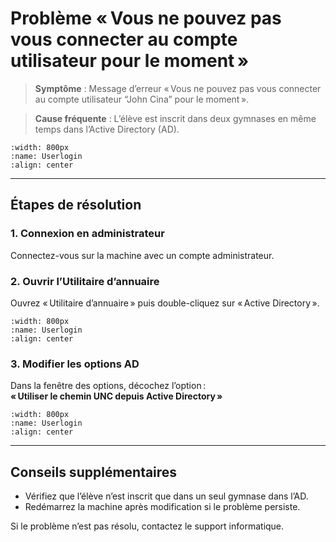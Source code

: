 
<!--
Auteur : Mussa AL Hussein
Date : 23.09.2025
Description : Problème de connexion « Vous ne pouvez pas vous connecter en ce moment » — comment résoudre ce problème ?
-->



# Problème « Vous ne pouvez pas vous connecter au compte utilisateur pour le moment »

> **Symptôme** : Message d’erreur « Vous ne pouvez pas vous connecter au compte utilisateur “John Cina” pour le moment ».

> **Cause fréquente** : L’élève est inscrit dans deux gymnases en même temps dans l’Active Directory (AD).

```{image} images/Userlogin1.png
:width: 800px
:name: Userlogin
:align: center
```

---

## Étapes de résolution

### 1. Connexion en administrateur

Connectez-vous sur la machine avec un compte administrateur.

### 2. Ouvrir l’Utilitaire d’annuaire

Ouvrez « Utilitaire d’annuaire » puis double-cliquez sur « Active Directory ».


```{image} images/Userlogin2.png
:width: 800px
:name: Userlogin
:align: center
```

### 3. Modifier les options AD

Dans la fenêtre des options, décochez l’option :  
**« Utiliser le chemin UNC depuis Active Directory »**

```{image} images/Userlogin3.png
:width: 800px
:name: Userlogin
:align: center
```

---

## Conseils supplémentaires

- Vérifiez que l’élève n’est inscrit que dans un seul gymnase dans l’AD.
- Redémarrez la machine après modification si le problème persiste.

Si le problème n’est pas résolu, contactez le support informatique.
